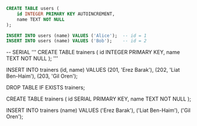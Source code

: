 ```sql
CREATE TABLE users (
    id INTEGER PRIMARY KEY AUTOINCREMENT,
    name TEXT NOT NULL
);

INSERT INTO users (name) VALUES ('Alice');  -- id = 1
INSERT INTO users (name) VALUES ('Bob');    -- id = 2
```

-- SERIAL
'''
CREATE TABLE trainers (
    id INTEGER PRIMARY KEY,
    name TEXT NOT NULL
);
'''

INSERT INTO trainers (id, name) VALUES
(201, 'Erez Barak'),
(202, 'Liat Ben-Haim'),
(203, 'Gil Oren');


DROP TABLE IF EXISTS trainers;

CREATE TABLE trainers (
    id SERIAL PRIMARY KEY,
    name TEXT NOT NULL
);


INSERT INTO trainers (name) VALUES
('Erez Barak'),
('Liat Ben-Haim'),
('Gil Oren');

